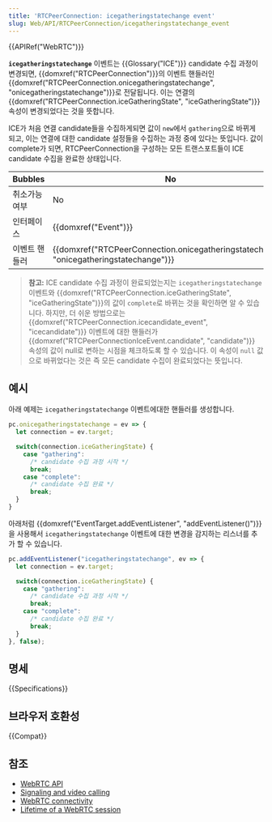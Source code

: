 ```yaml
---
title: 'RTCPeerConnection: icegatheringstatechange event'
slug: Web/API/RTCPeerConnection/icegatheringstatechange_event
---
```


{{APIRef("WebRTC")}}

**`icegatheringstatechange`** 이벤트는 {{Glossary("ICE")}} candidate 수집 과정이 변경되면, {{domxref("RTCPeerConnection")}}의 이벤트 핸들러인 {{domxref("RTCPeerConnection.onicegatheringstatechange", "onicegatheringstatechange")}}로 전달됩니다. 이는 연결의 {{domxref("RTCPeerConnection.iceGatheringState", "iceGatheringState")}} 속성이 변경되었다는 것을 뜻합니다.

ICE가 처음 연결 candidate들을 수집하게되면 값이 `new`에서 `gathering`으로 바뀌게 되고, 이는 연결에 대한 candidate 설정들을 수집하는 과정 중에 있다는 뜻입니다. 값이 complete가 되면, RTCPeerConnection을 구성하는 모든 트랜스포트들이 ICE candidate 수집을 완료한 상태입니다.

| Bubbles       | No                                                                                                                   |
| ------------- | -------------------------------------------------------------------------------------------------------------------- |
| 취소가능여부  | No                                                                                                                   |
| 인터페이스    | {{domxref("Event")}}                                                                                         |
| 이벤트 핸들러 | {{domxref("RTCPeerConnection.onicegatheringstatechange", "onicegatheringstatechange")}} |

> **참고:** ICE candidate 수집 과정이 완료되었는지는 `icegatheringstatechange`이벤트와 {{domxref("RTCPeerConnection.iceGatheringState", "iceGatheringState")}}의 값이 `complete`로 바뀌는 것을 확인하면 알 수 있습니다. 하지만, 더 쉬운 방법으로는 {{domxref("RTCPeerConnection.icecandidate_event", "icecandidate")}} 이벤트에 대한 핸들러가 {{domxref("RTCPeerConnectionIceEvent.candidate", "candidate")}} 속성의 값이 null로 변하는 시점을 체크하도록 할 수 있습니다. 이 속성이 `null` 값으로 바뀌었다는 것은 즉 모든 candidate 수집이 완료되었다는 뜻입니다.

## 예시

아래 예제는 `icegatheringstatechange` 이벤트에대한 핸들러를 생성합니다.

```js
pc.onicegatheringstatechange = ev => {
  let connection = ev.target;

  switch(connection.iceGatheringState) {
    case "gathering":
      /* candidate 수집 과정 시작 */
      break;
    case "complete":
      /* candidate 수집 완료 */
      break;
  }
}
```

아래처럼 {{domxref("EventTarget.addEventListener", "addEventListener()")}}을 사용해서 `icegatheringstatechange` 이벤트에 대한 변경을 감지하는 리스너를 추가 할 수 있습니다.

```js
pc.addEventListener("icegatheringstatechange", ev => {
  let connection = ev.target;

  switch(connection.iceGatheringState) {
    case "gathering":
      /* candidate 수집 과정 시작 */
      break;
    case "complete":
      /* candidate 수집 완료 */
      break;
  }
}, false);
```

## 명세

{{Specifications}}

## 브라우저 호환성

{{Compat}}

## 참조

- [WebRTC API](/ko/docs/Web/API/WebRTC_API)
- [Signaling and video calling](/ko/docs/Web/API/WebRTC_API/Signaling_and_video_calling)
- [WebRTC connectivity](/ko/docs/Web/API/WebRTC_API/Connectivity)
- [Lifetime of a WebRTC session](/ko/docs/Web/API/WebRTC_API/Session_lifetime)

